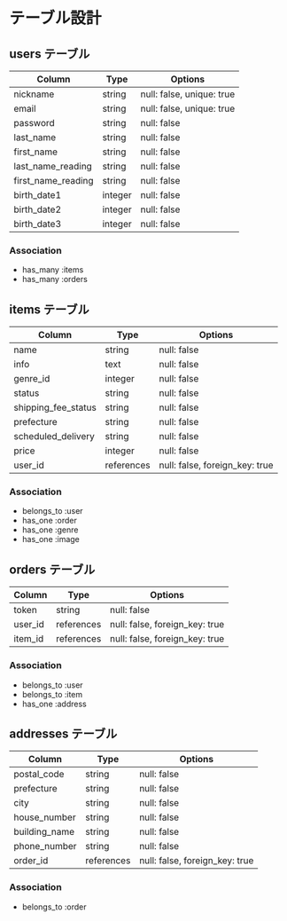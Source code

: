 # テーブル設計

## users テーブル

| Column             | Type    | Options                  |
| ------------------ | ------- | ------------------------ |
| nickname           | string  | null: false, unique: true|
| email              | string  | null: false, unique: true|
| password           | string  | null: false              |
| last_name          | string  | null: false              |
| first_name         | string  | null: false              |
| last_name_reading  | string  | null: false              |
| first_name_reading | string  | null: false              |
| birth_date1        | integer | null: false              |
| birth_date2        | integer | null: false              |
| birth_date3        | integer | null: false              |

### Association

- has_many :items
- has_many :orders

## items テーブル

| Column                 | Type         | Options                        |
| ---------------------- | ------------ | ------------------------------ |
| name                   | string       | null: false                    |
| info                   | text         | null: false                    |
| genre_id               | integer      | null: false                    |
| status                 | string       | null: false                    |
| shipping_fee_status    | string       | null: false                    |
| prefecture             | string       | null: false                    |
| scheduled_delivery     | string       | null: false                    |
| price                  | integer      | null: false                    |
| user_id                | references   | null: false, foreign_key: true |

### Association

- belongs_to :user
- has_one :order
- has_one :genre
- has_one :image

## orders テーブル

| Column                 | Type         | Options                        |
| ---------------------- | ------------ | ------------------------------ |
| token                  | string       | null: false                    |
| user_id                | references   | null: false, foreign_key: true |
| item_id                | references   | null: false, foreign_key: true |

### Association

- belongs_to :user
- belongs_to :item
- has_one :address

## addresses テーブル

| Column                 | Type         | Options                        |
| ---------------------- | ------------ | ------------------------------ |
| postal_code            | string       | null: false                    |
| prefecture             | string       | null: false                    |
| city                   | string       | null: false                    |
| house_number           | string       | null: false                    |
| building_name          | string       | null: false                    |
| phone_number           | string       | null: false                    |
| order_id               | references   | null: false, foreign_key: true |

### Association

- belongs_to :order
 